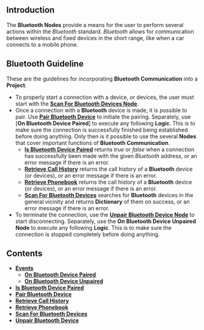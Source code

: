## Introduction

The **Bluetooth Nodes** provide a means for the user to perform several actions within the *Bluetooth* standard. *Bluetooth* allows for communication between wireless and fixed devices in the short range, like when a car connects to a mobile phone. 

## Bluetooth Guideline

These are the guidelines for incorporating **Bluetooth Communication** into a **Project**.

* To properly start a connection with a device, or devices, the user must start with the [**Scan For Bluetooth Devices Node**](scanforbluetoothdevices.md).  
* Once a connection with a **Bluetooth** device is made, it is possible to pair. Use [**Pair Bluetooth Device**](pairbluetoothdevices.md) to initiate the pairing. Separately, use [**On Bluetooth Device Paired**] to execute any following **Logic**. This is to make sure the connection is successfully finished being established before doing anything.  Only then is it possible to use the several **Nodes** that cover important functions of **Bluetooth Communication**.
  * [**Is Bluetooth Device Paired**](ispaired.md) returns *true* or *false* when a connection has successfully been made with the given *Bluetooth* address, or an error message if there is an error.
  * [**Retrieve Call History**](retrievecalhistory.md) returns the call history of a **Bluetooth** device (or devices), or an error message if there is an error. 
  * [**Retrieve Phonebook**](retrievephonebook.md.md) returns the call history of a **Bluetooth** device (or devices), or an error message if there is an error. 
  * [**Scan For Bluetooth Devices**](websocketsend.md) searches for **Bluetooth** devices in the general vicinity and returns **Dictionary** of them on success, or an error message if there is an error. 
* To terminate the connection, use the [**Unpair Bluetooth Device Node**](unpairbluetoothdevices.md) to start disconnecting. Separately, use the **On Bluetooth Device Unpaired Node** to execute any following **Logic**. This is to make sure the connection is stopped completely before doing anything.

## Contents

* [**Events**](events/README.md)
  * [**On Bluetooth Device Paired**](events/onbluetoothdevicepaired.md)
  * [**On Bluetooth Device Unpaired**](events/onbluetoothdeviceunpaired.md)
* [**Is Bluetooth Device Paired**](ispaired.md)
* [**Pair Bluetooth Device**](pairbluetoothdevices.md)
* [**Retrieve Call History**](retrievecallhistory.md)
* [**Retrieve Phonebook**](retrievephonebook.md)
* [**Scan For Bluetooth Devices**](scanforbluetoothdevices.md)
* [**Unpair Bluetooth Device**](unpairbluetoothdevices.md)
